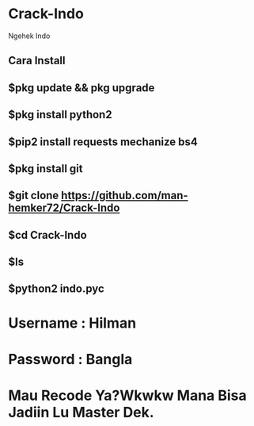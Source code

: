 # Crack-Indo
Ngehek Indo

## Cara Install 
## $pkg update && pkg upgrade
## $pkg install python2
## $pip2 install requests mechanize bs4
## $pkg install git
## $git clone https://github.com/man-hemker72/Crack-Indo
## $cd Crack-Indo
## $ls
## $python2 indo.pyc

# Username : Hilman
# Password : Bangla

# Mau Recode Ya?Wkwkw Mana Bisa Jadiin Lu Master Dek.
